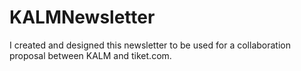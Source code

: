 # KALMNewsletter
I created and designed this newsletter to be used for a collaboration proposal between KALM and tiket.com.
